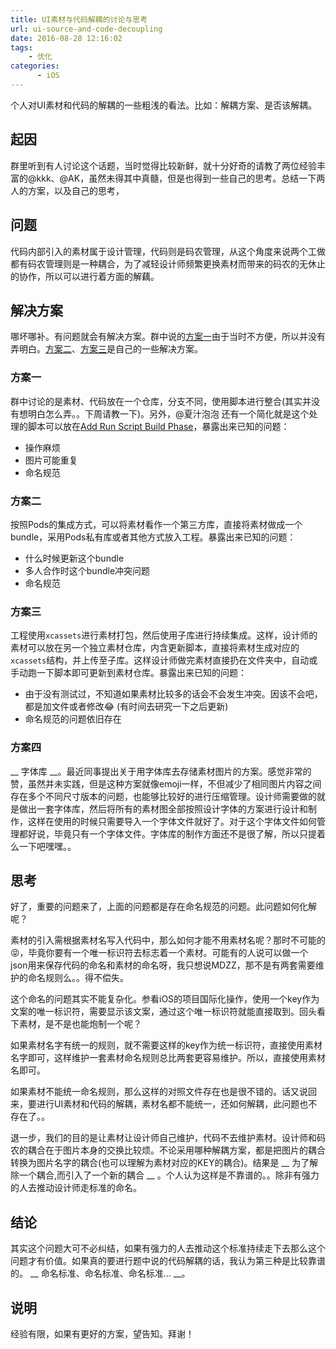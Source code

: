 ```yaml
---
title: UI素材与代码解耦的讨论与思考
url: ui-source-and-code-decoupling
date: 2016-08-28 12:16:02
tags:
    - 优化
categories:
      - iOS
---
```


个人对UI素材和代码的解耦的一些粗浅的看法。比如：解耦方案、是否该解耦。

<!--more-->

## 起因
  
  群里听到有人讨论这个话题，当时觉得比较新鲜，就十分好奇的请教了两位经验丰富的@kkk、@AK，虽然未得其中真髓，但是也得到一些自己的思考。总结一下两人的方案，以及自己的思考，
  
  
## 问题
  
  代码内部引入的素材属于设计管理，代码则是码农管理，从这个角度来说两个工做都有码农管理则是一种耦合，为了减轻设计师频繁更换素材而带来的码农的无休止的协作，所以可以进行着方面的解藕。
  
  
## 解决方案

  哪坏哪补。有问题就会有解决方案。群中说的[方案一](#方案一)由于当时不方便，所以并没有弄明白。[方案二](#方案二)、[方案三](#方案三)是自己的一些解决方案。
  
  
### <a name="方案一">方案一</a>

  群中讨论的是素材、代码放在一个仓库，分支不同，使用脚本进行整合(其实并没有想明白怎么弄。。下周请教一下)。另外，@夏汁泡泡 还有一个简化就是这个处理的脚本可以放在[Add Run Script Build Phase](https://developer.apple.com/library/ios/recipes/xcode_help-project_editor/Articles/AddingaRunScriptBuildPhase.html)，暴露出来已知的问题：
  
  - 操作麻烦
  - 图片可能重复
  - 命名规范


### <a name="方案二">方案二</a>

  按照Pods的集成方式，可以将素材看作一个第三方库，直接将素材做成一个bundle，采用Pods私有库或者其他方式放入工程。暴露出来已知的问题：
 
  - 什么时候更新这个bundle
  - 多人合作时这个bundle冲突问题
  - 命名规范


### <a name="方案三">方案三</a>

  工程使用`xcassets`进行素材打包，然后使用子库进行持续集成。这样，设计师的素材可以放在另一个独立素材仓库，内含更新脚本，直接将素材生成对应的`xcassets`结构，并上传至子库。这样设计师做完素材直接扔在文件夹中，自动或手动跑一下脚本即可更新到素材仓库。暴露出来已知的问题：
  
  - 由于没有测试过，不知道如果素材比较多的话会不会发生冲突。因该不会吧，都是加文件或者修改😂 (有时间去研究一下之后更新)
  - 命名规范的问题依旧存在
  
### <a name="方案四">方案四</a>

  __ 字体库 __。最近同事提出关于用字体库去存储素材图片的方案。感觉非常的赞，虽然并未实践，但是这种方案就像emoji一样，不但减少了相同图片内容之间存在多个不同尺寸版本的问题，也能够比较好的进行压缩管理。设计师需要做的就是做出一套字体库，然后将所有的素材图全部按照设计字体的方案进行设计和制作，这样在使用的时候只需要导入一个字体文件就好了。对于这个字体文件如何管理都好说，毕竟只有一个字体文件。字体库的制作方面还不是很了解，所以只提着么一下吧嘿嘿。。
  
  
  
## 思考

  好了，重要的问题来了，上面的问题都是存在命名规范的问题。此问题如何化解呢？
  
  素材的引入需根据素材名写入代码中，那么如何才能不用素材名呢？那时不可能的😝，毕竟你要有一个唯一标识符去标志着一个素材。可能有的人说可以做一个json用来保存代码的命名和素材的命名呀，我只想说MDZZ，那不是有两套需要维护的命名规则么。。得不偿失。
  
  这个命名的问题其实不能复杂化。参看iOS的项目国际化操作，使用一个key作为文案的唯一标识符，需要显示该文案，通过这个唯一标识符就能直接取到。回头看下素材，是不是也能炮制一个呢？
  
  如果素材名字有统一的规则，就不需要这样的key作为统一标识符，直接使用素材名字即可，这样维护一套素材命名规则总比两套更容易维护。所以，直接使用素材名即可。
  
  如果素材不能统一命名规则，那么这样的对照文件存在也是很不错的。话又说回来，要进行UI素材和代码的解耦，素材名都不能统一，还如何解耦，此问题也不存在了。。
  
  退一步，我们的目的是让素材让设计师自己维护，代码不去维护素材。设计师和码农的耦合在于图片本身的交换比较烦。不论采用哪种解耦方案，都是把图片的耦合转换为图片名字的耦合(也可以理解为素材对应的KEY的耦合)。结果是 __ 为了解除一个耦合,而引入了一个新的耦合 __ 。个人认为这样是不靠谱的。。除非有强力的人去推动设计师走标准的命名。
  
  
## 结论

  其实这个问题大可不必纠结，如果有强力的人去推动这个标准持续走下去那么这个问题才有价值。如果真的要进行题中说的代码解耦的话，我认为第三种是比较靠谱的。 __ 命名标准、命名标准、命名标准... __。
  
  
## 说明

  经验有限，如果有更好的方案，望告知。拜谢！
